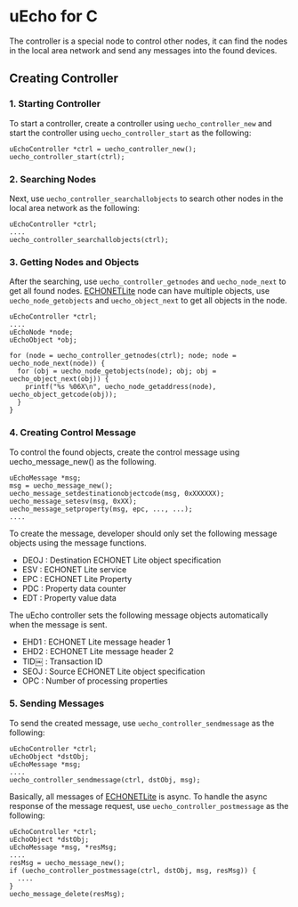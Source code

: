 # uEcho for C

The controller is a special node to control other nodes, it can find the nodes in the local area network and send any messages into the found devices.

## Creating Controller

### 1. Starting Controller

To start a controller, create a controller using `uecho_controller_new` and start the controller using `uecho_controller_start` as the following:

```
uEchoController *ctrl = uecho_controller_new();
uecho_controller_start(ctrl);
```

### 2. Searching Nodes

Next, use `uecho_controller_searchallobjects` to search other nodes in the local area network as the following:

```
uEchoController *ctrl;
....
uecho_controller_searchallobjects(ctrl);
```

### 3. Getting Nodes and Objects

After the searching, use `uecho_controller_getnodes` and `uecho_node_next` to get all found nodes. [ECHONETLite](http://www.echonet.gr.jp/english/index.htm) node can have multiple objects, use `uecho_node_getobjects` and `uecho_object_next` to get all objects in the node.

```
uEchoController *ctrl;
....
uEchoNode *node;
uEchoObject *obj;

for (node = uecho_controller_getnodes(ctrl); node; node = uecho_node_next(node)) {
  for (obj = uecho_node_getobjects(node); obj; obj = uecho_object_next(obj)) {
    printf("%s %06X\n", uecho_node_getaddress(node), uecho_object_getcode(obj));
  }
}
```

### 4. Creating Control Message

To control the found objects, create the control message using uecho_message_new() as the following.

```
uEchoMessage *msg;
msg = uecho_message_new();
uecho_message_setdestinationobjectcode(msg, 0xXXXXXX);
uecho_message_setesv(msg, 0xXX);
uecho_message_setproperty(msg, epc, ..., ...);
....
```

To create the message, developer should only set the following message objects using the message functions.

- DEOJ : Destination ECHONET Lite object specification
- ESV : ECHONET Lite service
- EPC : ECHONET Lite Property
- PDC : Property data counter
- EDT : Property value data

The uEcho controller sets the following message objects automatically when the message is sent.

- EHD1 : ECHONET Lite message header 1
- EHD2 : ECHONET Lite message header 2
- TID￼  : Transaction ID
- SEOJ : Source ECHONET Lite object specification
- OPC  : Number of processing properties

### 5. Sending Messages

To send the created message, use `uecho_controller_sendmessage` as the following:

```
uEchoController *ctrl;
uEchoObject *dstObj;
uEchoMessage *msg;
....
uecho_controller_sendmessage(ctrl, dstObj, msg);
```

Basically, all messages of [ECHONETLite](http://www.echonet.gr.jp/english/index.htm) is async. To handle the async response of the message request, use `uecho_controller_postmessage` as the following:

```
uEchoController *ctrl;
uEchoObject *dstObj;
uEchoMessage *msg, *resMsg;
....
resMsg = uecho_message_new();
if (uecho_controller_postmessage(ctrl, dstObj, msg, resMsg)) {
  ....  
}
uecho_message_delete(resMsg);
```
